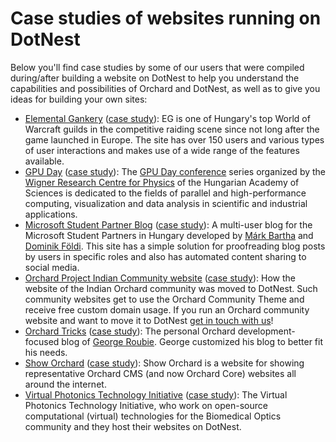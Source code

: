 # Case studies of websites running on DotNest



Below you'll find case studies by some of our users that were compiled during/after building a website on DotNest to help you understand the capabilities and possibilities of Orchard and DotNest, as well as to give you ideas for building your own sites:

- [Elemental Gankery](http://elementalgankery.dotnest.com) ([case study](https://dotnest.com/blog/case-study-creating-a-website-on-dotnest-with-heavily-customized-content)): EG is one of Hungary's top World of Warcraft guilds in the competitive raiding scene since not long after the game launched in Europe. The site has over 150 users and various types of user interactions and makes use of a wide range of the features available.
- [GPU Day](http://gpuday.com) ([case study](https://dotnest.com/blog/conference-site-with-custom-bootstrap-template-gpu-day-case-study)): The [GPU Day conference](http://gpuday.com/) series organized by the [Wigner Research Centre for Physics](https://wigner.mta.hu/en/news) of the Hungarian Academy of Sciences is dedicated to the fields of parallel and high-performance computing, visualization and data analysis in scientific and industrial applications.
- [Microsoft Student Partner Blog](https://msphungary.dotnest.com/) ([case study](https://dotnest.com/blog/multi-user-blog-with-proofreading-tools-and-automated-content-sharing-microsoft-student-partners-case-study)): A multi-user blog for the Microsoft Student Partners in Hungary developed by [Márk Bartha](http://linkedin.com/in/markbartha) and [Dominik Földi](https://www.linkedin.com/in/dominikfoldi/). This site has a simple solution for proofreading blog posts by users in specific roles and also has automated content sharing to social media.
- [Orchard Project Indian Community website](http://orchardproject.net.in/) ([case study](https://dotnest.com/blog/indian-orchard-community-site-launched-on-dotnest)): How the website of the Indian Orchard community was moved to DotNest. Such community websites get to use the Orchard Community Theme and receive free custom domain usage. If you run an Orchard community website and want to move it to DotNest [get in touch with us](https://dotnest.com/contact-us)!
- [Orchard Tricks](http://orchardtricks.dotnest.com/) ([case study](https://dotnest.com/blog/orchard-tricks-case-study-create-your-personal-blog-on-dotnest)): The personal Orchard development-focused blog of [George Roubie](https://www.linkedin.com/in/georgeroubie). George customized his blog to better fit his needs.
- [Show Orchard](https://showorchard.com/) ([case study](https://dotnest.com/blog/migrating-a-standalone-orchard-site-to-dotnest-show-orchard-case-study)): Show Orchard is a website for showing representative Orchard CMS (and now Orchard Core) websites all around the internet.
- [Virtual Photonics Technology Initiative](https://virtualphotonics.org/) ([case study](https://dotnest.com/blog/building-a-website-for-the-biomedical-optics-community-virtual-photonics-technology-initiative-website-case-study)): The Virtual Photonics Technology Initiative, who work on open-source computational (virtual) technologies for the Biomedical Optics community and they host their websites on DotNest.